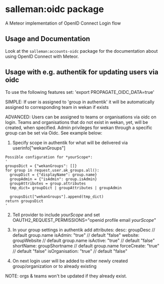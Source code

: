 # salleman:oidc package

A Meteor implementation of OpenID Connect Login flow

## Usage and Documentation

Look at the `salleman:accounts-oidc` package for the documentation about using OpenID Connect with Meteor.

## Usage with e.g. authentik for updating users via oidc

To use the following features set:
'export PROPAGATE_OIDC_DATA=true'

SIMPLE: If user is assigned to 'group in authentik' it will be automatically assigned to corresponding team in wekan if exists

ADVANCED: Users can be assigned to teams or organisations via oidc on login. Teams and organisations that do not exist in wekan, yet, will be created, when specified. Admin privileges for wekan through a specific group can be set via Oidc.
See example below:


  1. Specify scope in authentik for what will be delivered via userinfo["wekanGroups"]

    Possible configuration for *yourScope*:
    '
    groupsDict = {"wekanGroups": []}
    for group in request.user.ak_groups.all():
      groupDict = {"displayName": group.name}
      groupAdmin = {"isAdmin": group.isAdmin}
      groupAttributes = group.attributes
      tmp_dict= groupDict | groupAttributes | groupAdmin

      groupsDict["wekanGroups"].append(tmp_dict)
    return groupsDict
    '
  2. Tell provider to include *yourScope* and set
    OAUTH2_REQUEST_PERMISSIONS="openid profile email *yourScope*"

  3. In your group settings in authentik add attributes:
    desc: groupDesc           // default group.name
    isAdmin: "true"           // default "false"
    website: groupWebsite     // default group.name
    isActive: "true"          // default "false"
    shortName: groupShortname // default group.name
    forceCreate: "true"       // default "false"
    isOrganisation: "true"    // default "false"

  4. On next login user will be added to either newly created group/organization or to already existing

  NOTE: orgs & teams won't be updated if they already exist.
